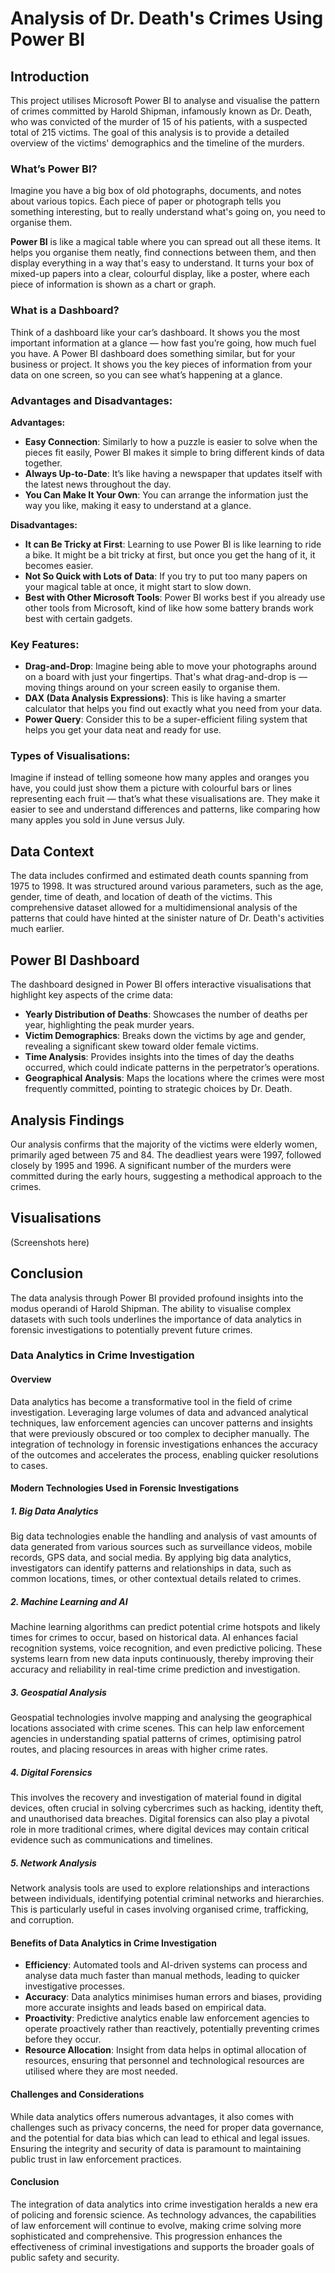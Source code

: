 # Analysis of Dr. Death's Crimes Using Power BI

## Introduction
This project utilises Microsoft Power BI to analyse and visualise the pattern of crimes committed by Harold Shipman, infamously known as Dr. Death, who was convicted of the murder of 15 of his patients, with a suspected total of 215 victims. The goal of this analysis is to provide a detailed overview of the victims' demographics and the timeline of the murders.

### What’s Power BI?
Imagine you have a big box of old photographs, documents, and notes about various topics. Each piece of paper or photograph tells you something interesting, but to really understand what's going on, you need to organise them. 

**Power BI** is like a magical table where you can spread out all these items. It helps you organise them neatly, find connections between them, and then display everything in a way that's easy to understand. It turns your box of mixed-up papers into a clear, colourful display, like a poster, where each piece of information is shown as a chart or graph.

### What is a Dashboard?
Think of a dashboard like your car’s dashboard. It shows you the most important information at a glance — how fast you’re going, how much fuel you have. A Power BI dashboard does something similar, but for your business or project. It shows you the key pieces of information from your data on one screen, so you can see what’s happening at a glance.

### Advantages and Disadvantages:
**Advantages:**
- **Easy Connection**: Similarly to how a puzzle is easier to solve when the pieces fit easily, Power BI makes it simple to bring different kinds of data together.
- **Always Up-to-Date**: It’s like having a newspaper that updates itself with the latest news throughout the day.
- **You Can Make It Your Own**: You can arrange the information just the way you like, making it easy to understand at a glance.

**Disadvantages:**
- **It can Be Tricky at First**: Learning to use Power BI is like learning to ride a bike. It might be a bit tricky at first, but once you get the hang of it, it becomes easier.
- **Not So Quick with Lots of Data**: If you try to put too many papers on your magical table at once, it might start to slow down.
- **Best with Other Microsoft Tools**: Power BI works best if you already use other tools from Microsoft, kind of like how some battery brands work best with certain gadgets.

### Key Features:
- **Drag-and-Drop**: Imagine being able to move your photographs around on a board with just your fingertips. That's what drag-and-drop is — moving things around on your screen easily to organise them.
- **DAX (Data Analysis Expressions)**: This is like having a smarter calculator that helps you find out exactly what you need from your data.
- **Power Query**: Consider this to be a super-efficient filing system that helps you get your data neat and ready for use.

### Types of Visualisations:
Imagine if instead of telling someone how many apples and oranges you have, you could just show them a picture with colourful bars or lines representing each fruit — that’s what these visualisations are. They make it easier to see and understand differences and patterns, like comparing how many apples you sold in June versus July.

## Data Context
The data includes confirmed and estimated death counts spanning from 1975 to 1998. It was structured around various parameters, such as the age, gender, time of death, and location of death of the victims. This comprehensive dataset allowed for a multidimensional analysis of the patterns that could have hinted at the sinister nature of Dr. Death's activities much earlier.

## Power BI Dashboard
The dashboard designed in Power BI offers interactive visualisations that highlight key aspects of the crime data:
- **Yearly Distribution of Deaths**: Showcases the number of deaths per year, highlighting the peak murder years.
- **Victim Demographics**: Breaks down the victims by age and gender, revealing a significant skew toward older female victims.
- **Time Analysis**: Provides insights into the times of day the deaths occurred, which could indicate patterns in the perpetrator’s operations.
- **Geographical Analysis**: Maps the locations where the crimes were most frequently committed, pointing to strategic choices by Dr. Death.

## Analysis Findings
Our analysis confirms that the majority of the victims were elderly women, primarily aged between 75 and 84. The deadliest years were 1997, followed closely by 1995 and 1996. A significant number of the murders were committed during the early hours, suggesting a methodical approach to the crimes.

## Visualisations
(Screenshots here)

## Conclusion
The data analysis through Power BI provided profound insights into the modus operandi of Harold Shipman. The ability to visualise complex datasets with such tools underlines the importance of data analytics in forensic investigations to potentially prevent future crimes.

### Data Analytics in Crime Investigation

#### Overview
Data analytics has become a transformative tool in the field of crime investigation. Leveraging large volumes of data and advanced analytical techniques, law enforcement agencies can uncover patterns and insights that were previously obscured or too complex to decipher manually. The integration of technology in forensic investigations enhances the accuracy of the outcomes and accelerates the process, enabling quicker resolutions to cases.

#### Modern Technologies Used in Forensic Investigations

##### 1. **Big Data Analytics**
Big data technologies enable the handling and analysis of vast amounts of data generated from various sources such as surveillance videos, mobile records, GPS data, and social media. By applying big data analytics, investigators can identify patterns and relationships in data, such as common locations, times, or other contextual details related to crimes.

##### 2. **Machine Learning and AI**
Machine learning algorithms can predict potential crime hotspots and likely times for crimes to occur, based on historical data. AI enhances facial recognition systems, voice recognition, and even predictive policing. These systems learn from new data inputs continuously, thereby improving their accuracy and reliability in real-time crime prediction and investigation.

##### 3. **Geospatial Analysis**
Geospatial technologies involve mapping and analysing the geographical locations associated with crime scenes. This can help law enforcement agencies in understanding spatial patterns of crimes, optimising patrol routes, and placing resources in areas with higher crime rates.

##### 4. **Digital Forensics**
This involves the recovery and investigation of material found in digital devices, often crucial in solving cybercrimes such as hacking, identity theft, and unauthorised data breaches. Digital forensics can also play a pivotal role in more traditional crimes, where digital devices may contain critical evidence such as communications and timelines.

##### 5. **Network Analysis**
Network analysis tools are used to explore relationships and interactions between individuals, identifying potential criminal networks and hierarchies. This is particularly useful in cases involving organised crime, trafficking, and corruption.

#### Benefits of Data Analytics in Crime Investigation

- **Efficiency**: Automated tools and AI-driven systems can process and analyse data much faster than manual methods, leading to quicker investigative processes.
- **Accuracy**: Data analytics minimises human errors and biases, providing more accurate insights and leads based on empirical data.
- **Proactivity**: Predictive analytics enable law enforcement agencies to operate proactively rather than reactively, potentially preventing crimes before they occur.
- **Resource Allocation**: Insight from data helps in optimal allocation of resources, ensuring that personnel and technological resources are utilised where they are most needed.

#### Challenges and Considerations

While data analytics offers numerous advantages, it also comes with challenges such as privacy concerns, the need for proper data governance, and the potential for data bias which can lead to ethical and legal issues. Ensuring the integrity and security of data is paramount to maintaining public trust in law enforcement practices.

#### Conclusion

The integration of data analytics into crime investigation heralds a new era of policing and forensic science. As technology advances, the capabilities of law enforcement will continue to evolve, making crime solving more sophisticated and comprehensive. This progression enhances the effectiveness of criminal investigations and supports the broader goals of public safety and security.
